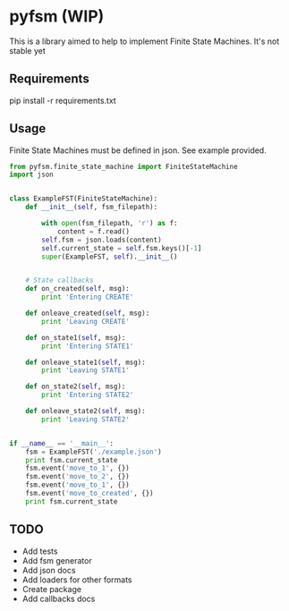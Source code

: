 # pyfsm (WIP)

This is a library aimed to help to implement Finite State Machines. It's not stable yet

## Requirements
pip install -r requirements.txt


## Usage
Finite State Machines must be defined in json. See example provided.

```python
from pyfsm.finite_state_machine import FiniteStateMachine
import json


class ExampleFST(FiniteStateMachine):
    def __init__(self, fsm_filepath):

        with open(fsm_filepath, 'r') as f:
            content = f.read()
        self.fsm = json.loads(content)
        self.current_state = self.fsm.keys()[-1]
        super(ExampleFST, self).__init__()


    # State callbacks
    def on_created(self, msg):
        print 'Entering CREATE'

    def onleave_created(self, msg):
        print 'Leaving CREATE'

    def on_state1(self, msg):
        print 'Entering STATE1'

    def onleave_state1(self, msg):
        print 'Leaving STATE1'

    def on_state2(self, msg):
        print 'Entering STATE2'

    def onleave_state2(self, msg):
        print 'Leaving STATE2'


if __name__ == '__main__':
    fsm = ExampleFST('./example.json')
    print fsm.current_state
    fsm.event('move_to_1', {})
    fsm.event('move_to_2', {})
    fsm.event('move_to_1', {})
    fsm.event('move_to_created', {})
    print fsm.current_state
```

## TODO

- Add tests
- Add fsm generator
- Add json docs
- Add loaders for other formats
- Create package
- Add callbacks docs